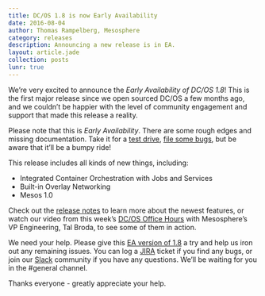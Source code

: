 ```yaml
---
title: DC/OS 1.8 is now Early Availability
date: 2016-08-04
author: Thomas Rampelberg, Mesosphere
category: releases
description: Announcing a new release is in EA.
layout: article.jade
collection: posts
lunr: true
---
```


We’re very excited to announce the *Early Availability of DC/OS 1.8*! This is the first major release since we open sourced DC/OS a few months ago, and we couldn’t be happier with the level of community engagement and support that made this release a reality.

Please note that this is *Early Availability*. There are some rough edges and missing documentation. Take it for a [test drive][releases], [file some bugs][jira], but be aware that it’ll be a bumpy ride!

This release includes all kinds of new things, including:

- Integrated Container Orchestration with Jobs and Services
- Built-in Overlay Networking
- Mesos 1.0

Check out the [release notes][notes] to learn more about the newest features, or watch our video from this week’s [DC/OS Office Hours][office_hours] with Mesosphere’s VP Engineering, Tal Broda, to see some of them in action.

We need your help. Please give this [EA version of 1.8][releases] a try and help us iron out any remaining issues. You can log a [JIRA][jira] ticket if you find any bugs, or join our [Slack][slack] community if you have any questions. We’ll be waiting for you in the #general channel.

Thanks everyone - greatly appreciate your help.

[releases]: https://dcos.io/releases/
[jira]: https://dcosjira.atlassian.net/
[notes]: https://dcos.io/releases/1.8.0/
[office_hours]: https://www.youtube.com/watch?v=bxeLOZ-5wmc
[slack]: http://chat.dcos.io/
